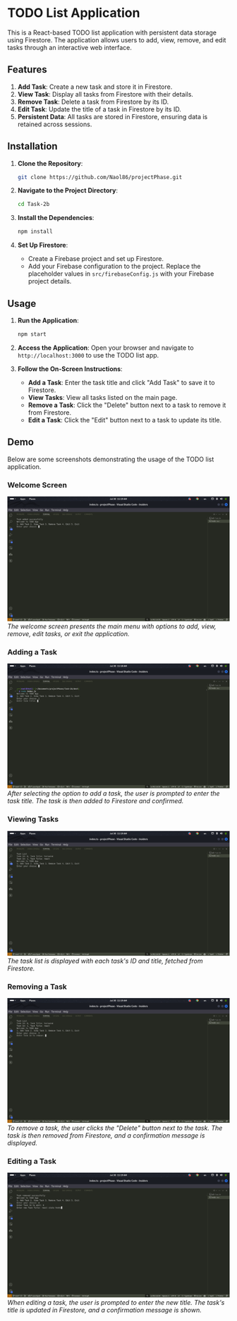 # TODO List Application

This is a React-based TODO list application with persistent data storage using Firestore. The application allows users to add, view, remove, and edit tasks through an interactive web interface.

## Features

1. **Add Task**: Create a new task and store it in Firestore.
2. **View Task**: Display all tasks from Firestore with their details.
3. **Remove Task**: Delete a task from Firestore by its ID.
4. **Edit Task**: Update the title of a task in Firestore by its ID.
5. **Persistent Data**: All tasks are stored in Firestore, ensuring data is retained across sessions.

## Installation

1. **Clone the Repository**:
   ```sh
   git clone https://github.com/Naol86/projectPhase.git
   ```
2. **Navigate to the Project Directory**:
   ```sh
   cd Task-2b
   ```
3. **Install the Dependencies**:

   ```sh
   npm install
   ```

4. **Set Up Firestore**:
   - Create a Firebase project and set up Firestore.
   - Add your Firebase configuration to the project. Replace the placeholder values in `src/firebaseConfig.js` with your Firebase project details.

## Usage

1. **Run the Application**:

   ```sh
   npm start
   ```

2. **Access the Application**:
   Open your browser and navigate to `http://localhost:3000` to use the TODO list app.

3. **Follow the On-Screen Instructions**:
   - **Add a Task**: Enter the task title and click "Add Task" to save it to Firestore.
   - **View Tasks**: View all tasks listed on the main page.
   - **Remove a Task**: Click the "Delete" button next to a task to remove it from Firestore.
   - **Edit a Task**: Click the "Edit" button next to a task to update its title.

## Demo

Below are some screenshots demonstrating the usage of the TODO list application.

### Welcome Screen

![Welcome Screen](https://github.com/Naol86/projectPhase/blob/main/Task-2b/images/demo-2.png)
_The welcome screen presents the main menu with options to add, view, remove, edit tasks, or exit the application._

### Adding a Task

![Adding a Task](https://github.com/Naol86/projectPhase/blob/main/Task-2b/images/demo-1.png)
_After selecting the option to add a task, the user is prompted to enter the task title. The task is then added to Firestore and confirmed._

### Viewing Tasks

![Viewing Tasks](https://github.com/Naol86/projectPhase/blob/main/Task-2b/images/demo-3.png)
_The task list is displayed with each task's ID and title, fetched from Firestore._

### Removing a Task

![Removing a Task](https://github.com/Naol86/projectPhase/blob/main/Task-2b/images/demo-4.png)
_To remove a task, the user clicks the "Delete" button next to the task. The task is then removed from Firestore, and a confirmation message is displayed._

### Editing a Task

![Editing a Task](https://github.com/Naol86/projectPhase/blob/main/Task-2b/images/demo-6.png)
_When editing a task, the user is prompted to enter the new title. The task's title is updated in Firestore, and a confirmation message is shown._
